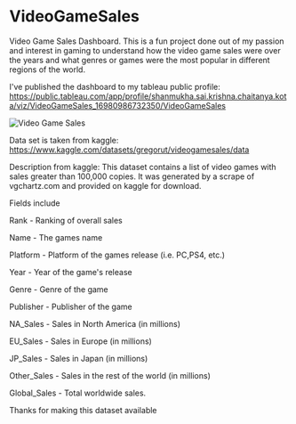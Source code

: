 # VideoGameSales
Video Game Sales Dashboard.
This is a fun project done out of my passion and interest in gaming to understand how the video game sales were over the years and what genres or games were the most popular in different regions of the world.

I've published the dashboard to my tableau public profile:
https://public.tableau.com/app/profile/shanmukha.sai.krishna.chaitanya.kota/viz/VideoGameSales_16980986732350/VideoGameSales

![Video Game Sales](https://github.com/chaitanyakota1/VideoGameSales/assets/105067802/adfdb0ea-cd4c-4e76-bb49-9278b5660137)



Data set is taken from kaggle:
https://www.kaggle.com/datasets/gregorut/videogamesales/data

Description from kaggle:
This dataset contains a list of video games with sales greater than 100,000 copies. It was generated by a scrape of vgchartz.com and provided on kaggle for download.

Fields include

Rank - Ranking of overall sales

Name - The games name

Platform - Platform of the games release (i.e. PC,PS4, etc.)

Year - Year of the game's release

Genre - Genre of the game

Publisher - Publisher of the game

NA_Sales - Sales in North America (in millions)

EU_Sales - Sales in Europe (in millions)

JP_Sales - Sales in Japan (in millions)

Other_Sales - Sales in the rest of the world (in millions)

Global_Sales - Total worldwide sales.


Thanks for making this dataset available

